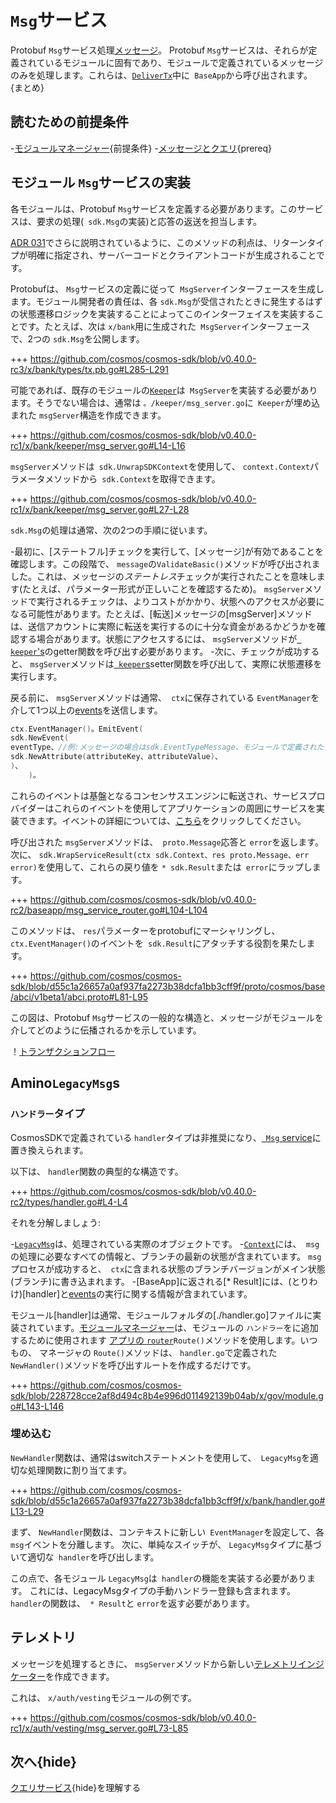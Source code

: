# `Msg`サービス

Protobuf `Msg`サービス処理[メッセージ](./messages-and-queries.md#messages)。 Protobuf `Msg`サービスは、それらが定義されているモジュールに固有であり、モジュールで定義されているメッセージのみを処理します。これらは、[`DeliverTx`](../core/baseapp.md#delivertx)中に` BaseApp`から呼び出されます。 {まとめ}

## 読むための前提条件

-[モジュールマネージャー](。/module-manager.md){前提条件}
-[メッセージとクエリ](./messages-and-queries.md){prereq}

## モジュール `Msg`サービスの実装

各モジュールは、Protobuf `Msg`サービスを定義する必要があります。このサービスは、要求の処理(` sdk.Msg`の実装)と応答の返送を担当します。

[ADR 031](../architecture/adr-031-msg-service.md)でさらに説明されているように、このメソッドの利点は、リターンタイプが明確に指定され、サーバーコードとクライアントコードが生成されることです。

Protobufは、 `Msg`サービスの定義に従って` MsgServer`インターフェースを生成します。モジュール開発者の責任は、各 `sdk.Msg`が受信されたときに発生するはずの状態遷移ロジックを実装することによってこのインターフェイスを実装することです。たとえば、次は `x/bank`用に生成された` MsgServer`インターフェースで、2つの `sdk.Msg`を公開します。

+++ https://github.com/cosmos/cosmos-sdk/blob/v0.40.0-rc3/x/bank/types/tx.pb.go#L285-L291

可能であれば、既存のモジュールの[`Keeper`](keeper.md)は` MsgServer`を実装する必要があります。そうでない場合は、通常は `。/keeper/msg_server.go`に` Keeper`が埋め込まれた `msgServer`構造を作成できます。

+++ https://github.com/cosmos/cosmos-sdk/blob/v0.40.0-rc1/x/bank/keeper/msg_server.go#L14-L16

`msgServer`メソッドは` sdk.UnwrapSDKContext`を使用して、 `context.Context`パラメータメソッドから` sdk.Context`を取得できます。

+++ https://github.com/cosmos/cosmos-sdk/blob/v0.40.0-rc1/x/bank/keeper/msg_server.go#L27-L28

`sdk.Msg`の処理は通常、次の2つの手順に従います。

-最初に、[ステートフル]チェックを実行して、[メッセージ]が有効であることを確認します。この段階で、 `message`の` ValidateBasic() `メソッドが呼び出されました。これは、メッセージの*ステートレス*チェックが実行されたことを意味します(たとえば、パラメーター形式が正しいことを確認するため)。 `msgServer`メソッドで実行されるチェックは、よりコストがかかり、状態へのアクセスが必要になる可能性があります。たとえば、[転送]メッセージの[msgServer]メソッドは、送信アカウントに実際に転送を実行するのに十分な資金があるかどうかを確認する場合があります。状態にアクセスするには、 `msgServer`メソッドが[` keeper`'s](./keeper.md)のgetter関数を呼び出す必要があります。
-次に、チェックが成功すると、 `msgServer`メソッドは[` keeper`s](./keeper.md)setter関数を呼び出して、実際に状態遷移を実行します。

戻る前に、 `msgServer`メソッドは通常、` ctx`に保存されている `EventManager`を介して1つ以上の[events](../core/events.md)を送信します。

```go
ctx.EventManager()。EmitEvent(
sdk.NewEvent(
eventType、//例:メッセージの場合はsdk.EventTypeMessage、モジュールで定義されたカスタムイベントの場合はtypes.CustomEventType
sdk.NewAttribute(attributeKey、attributeValue)、
)、
    )。
```

これらのイベントは基盤となるコンセンサスエンジンに転送され、サービスプロバイダーはこれらのイベントを使用してアプリケーションの周囲にサービスを実装できます。イベントの詳細については、[こちら](../core/events.md)をクリックしてください。

呼び出された `msgServer`メソッドは、` proto.Message`応答と `error`を返します。次に、 `sdk.WrapServiceResult(ctx sdk.Context、res proto.Message、err error)`を使用して、これらの戻り値を `* sdk.Result`または` error`にラップします。

+++ https://github.com/cosmos/cosmos-sdk/blob/v0.40.0-rc2/baseapp/msg_service_router.go#L104-L104

このメソッドは、 `res`パラメーターをprotobufにマーシャリングし、` ctx.EventManager() `のイベントを` sdk.Result`にアタッチする役割を果たします。

+++ https://github.com/cosmos/cosmos-sdk/blob/d55c1a26657a0af937fa2273b38dcfa1bb3cff9f/proto/cosmos/base/abci/v1beta1/abci.proto#L81-L95

この図は、Protobuf `Msg`サービスの一般的な構造と、メッセージがモジュールを介してどのように伝播されるかを示しています。

！[トランザクションフロー](../uml/svg/transaction_flow.svg)

## Amino`LegacyMsg`s

### `ハンドラー`タイプ

CosmosSDKで定義されている `handler`タイプは非推奨になり、[` Msg` service](#implementation-of-a-module-msg-service)に置き換えられます。

以下は、 `handler`関数の典型的な構造です。

+++ https://github.com/cosmos/cosmos-sdk/blob/v0.40.0-rc2/types/handler.go#L4-L4

それを分解しましょう:

-[`LegacyMsg`](./messages-and-queries.md#messages)は、処理されている実際のオブジェクトです。
-[`Context`](../core/context.md)には、` msg`の処理に必要なすべての情報と、ブランチの最新の状態が含まれています。 `msg`プロセスが成功すると、` ctx`に含まれる状態のブランチバージョンがメイン状態(ブランチ)に書き込まれます。
-[BaseApp]に返される[* Result]には、(とりわけ)[handler]と[events](../core/events.md)の実行に関する情報が含まれています。

モジュール[handler]は通常、モジュールフォルダの[./handler.go]ファイルに実装されています。[モジュールマネージャー](./module-manager.md)は、モジュールの `ハンドラー`をに追加するために使用されます
[アプリの `router`](../core/baseapp.md#message-routing)` Route() `メソッドを使用します。いつもの、
マネージャの `Route()`メソッドは、 `handler.go`で定義された` NewHandler() `メソッドを呼び出すルートを作成するだけです。

+++ https://github.com/cosmos/cosmos-sdk/blob/228728cce2af8d494c8b4e996d011492139b04ab/x/gov/module.go#L143-L146 

### 埋め込む

`NewHandler`関数は、通常はswitchステートメントを使用して、` LegacyMsg`を適切な処理関数に割り当てます。

+++ https://github.com/cosmos/cosmos-sdk/blob/d55c1a26657a0af937fa2273b38dcfa1bb3cff9f/x/bank/handler.go#L13-L29

まず、 `NewHandler`関数は、コンテキストに新しい` EventManager`を設定して、各 `msg`イベントを分離します。
次に、単純なスイッチが、 `LegacyMsg`タイプに基づいて適切な` handler`を呼び出します。

この点で、各モジュール `LegacyMsg`は` handler`の機能を実装する必要があります。 これには、LegacyMsgタイプの手動ハンドラー登録も含まれます。
`handler`の関数は、` * Result`と `error`を返す必要があります。

## テレメトリ

メッセージを処理するときに、 `msgServer`メソッドから新しい[テレメトリインジケーター](../core/telemetry.md)を作成できます。

これは、 `x/auth/vesting`モジュールの例です。

+++ https://github.com/cosmos/cosmos-sdk/blob/v0.40.0-rc1/x/auth/vesting/msg_server.go#L73-L85

## 次へ{hide}

[クエリサービス](./query-services.md){hide}を理解する 